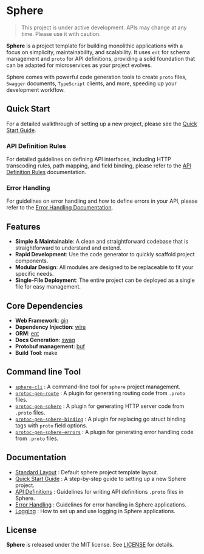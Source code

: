 # Sphere

> This project is under active development. APIs may change at any time. Please use it with caution.

**Sphere** is a project template for building monolithic applications with a focus on simplicity, maintainability, and scalability. It uses `ent` for schema management and `proto` for API definitions, providing a solid foundation that can be adapted for microservices as your project evolves.

Sphere comes with powerful code generation tools to create `proto` files, `Swagger` documents, `TypeScript` clients, and
more, speeding up your development workflow.

## Quick Start

For a detailed walkthrough of setting up a new project, please see the [Quick Start Guide](docs/QUICK_START.md).


### API Definition Rules

For detailed guidelines on defining API interfaces, including HTTP transcoding rules, path mapping, and field binding, please refer to the [API Definition Rules](docs/API_DEFINITIONS.md) documentation.

### Error Handling

For guidelines on error handling and how to define errors in your API, please refer to the [Error Handling Documentation](docs/ERROR_HANDLING.md).


## Features

- **Simple & Maintainable**: A clean and straightforward codebase that is straightforward to understand and extend.
- **Rapid Development**: Use the code generator to quickly scaffold project components.
- **Modular Design**: All modules are designed to be replaceable to fit your specific needs.
- **Single-File Deployment**: The entire project can be deployed as a single file for easy management.

## Core Dependencies

- **Web Framework**: [gin](https://github.com/gin-gonic/gin)
- **Dependency Injection**: [wire](https://github.com/google/wire)
- **ORM**: [ent](https://github.com/ent/ent)
- **Docs Generation**: [swag](https://github.com/swaggo/swag)
- **Protobuf management**: [buf](https://github.com/bufbuild/buf)
- **Build Tool**: make

## Command line Tool

- [`sphere-cli`](cmd/sphere-cli/README.md) : A command-line tool for `sphere` project management.
- [`protoc-gen-route`](cmd/protoc-gen-route/README.md) : A plugin for generating routing code from `.proto` files.
- [`protoc-gen-sphere`](cmd/protoc-gen-sphere/README.md) : A plugin for generating HTTP server code from `.proto` files.
- [`protoc-gen-sphere-binding`](cmd/protoc-gen-sphere-binding/README.md) : A plugin for replacing go struct binding tags
  with `proto` field options.
- [`protoc-gen-sphere-errors`](cmd/protoc-gen-sphere-errors/README.md) : A plugin for generating error handling code
  from `.proto` files.

## Documentation

- [Standard Layout](./layout/README.md) : Default sphere project template layout.
- [Quick Start Guide](docs/QUICK_START.md) : A step-by-step guide to setting up a new Sphere project.
- [API Definitions](docs/API_DEFINITIONS.md) : Guidelines for writing API definitions `.proto` files in Sphere.
- [Error Handling](docs/ERROR_HANDLING.md) : Guidelines for error handling in Sphere applications.
- [Logging](docs/LOGGING.md) : How to set up and use logging in Sphere applications.

## License

**Sphere** is released under the MIT license. See [LICENSE](LICENSE) for details.